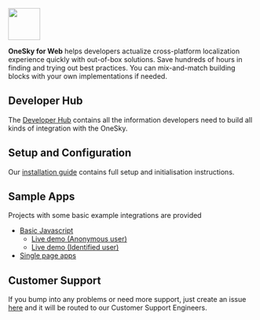 <img src="https://github.com/onesky/onesky-for-web/blob/screenshots/screenshots/onesky-saas.png?raw=true" height="65" />

**OneSky for Web** helps developers actualize cross-platform localization experience quickly with out-of-box solutions. Save hundreds of hours in finding and trying out best practices. You can mix-and-match building blocks with your own implementations if needed.

## Developer Hub
The [Developer Hub](https://developers.onesky.app) contains all the information developers need to build all kinds of integration with the OneSky.

## Setup and Configuration
Our [installation guide](https://developers.onesky.app/docs/web-installation) contains full setup and initialisation instructions.

## Sample Apps
Projects with some basic example integrations are provided
- [Basic Javascript](https://github.com/onesky/onesky-for-web/tree/master/examples/basic-javascript)
  - [Live demo (Anonymous user)](https://onesky.github.io/onesky-for-web/examples/basic-javascript/anonymous_user.html)
  - [Live demo (Identified user)](https://onesky.github.io/onesky-for-web/examples/basic-javascript/identified_user.html)
- [Single page apps](https://github.com/onesky/onesky-for-web/tree/master/examples/single-page-apps)

## Customer Support
If you bump into any problems or need more support, just create an issue [here](https://github.com/onesky/onesky-for-ios/issues) and it will be routed to our Customer Support Engineers.

